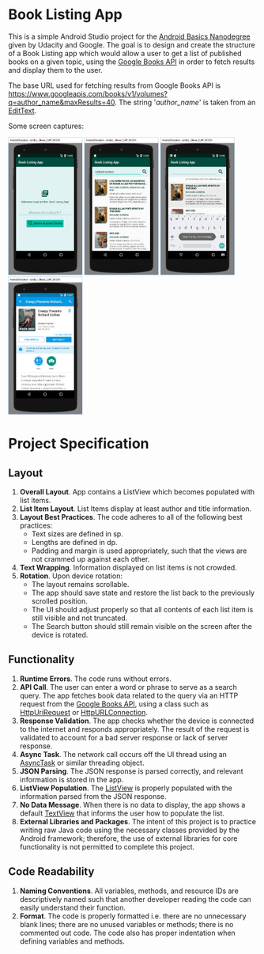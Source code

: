 # Book Listing App

This is a simple Android Studio project for the [Android Basics Nanodegree](https://www.udacity.com/course/android-basics-nanodegree-by-google--nd803) given by Udacity and Google. The goal is to design and create the structure of a Book Listing app which would allow a user to get a list of published books on a given topic, using the [Google Books API](https://developers.google.com/books/) in order to fetch results and display them to the user.

The base URL used for fetching results from Google Books API is https://www.googleapis.com/books/v1/volumes?q=author_name&maxResults=40. The string '*author_name*' is taken from an [EditText](https://developer.android.com/reference/android/widget/EditText.html).

Some screen captures:

<IMG src="https://github.com/dburgosp/BookListingApp/blob/master/img_main_activity.jpg?raw=true" width="150" height="279" title="Main search screen" alt="Main search screen"/> <IMG src="https://github.com/dburgosp/BookListingApp/blob/master/img_listview_activity.jpg?raw=true" width="150" height="279" title="Displaying results" alt="Displaying results"/> <IMG src="https://github.com/dburgosp/BookListingApp/blob/master/img_empty_search.jpg?raw=true" width="150" height="279" title="Search string cannot be empty" alt="Search string cannot be empty"/> <IMG src="https://github.com/dburgosp/BookListingApp/blob/master/img_google_books.jpg?raw=true" width="150" height="279" title="Book page at Google Books" alt="Book page at Google Books"/>

# Project Specification

## Layout

1. **Overall Layout**. App contains a ListView which becomes populated with list items.
2. **List Item Layout**. List Items display at least author and title information.
3. **Layout Best Practices**. The code adheres to all of the following best practices:
   * Text sizes are defined in sp.
   * Lengths are defined in dp.
   * Padding and margin is used appropriately, such that the views are not crammed up against each other.
4. **Text Wrapping**. Information displayed on list items is not crowded.
5. **Rotation**. Upon device rotation:
   * The layout remains scrollable.
   * The app should save state and restore the list back to the previously scrolled position.
   * The UI should adjust properly so that all contents of each list item is still visible and not truncated.
   * The Search button should still remain visible on the screen after the device is rotated.

## Functionality

1. **Runtime Errors**. The code runs without errors.
2. **API Call**. The user can enter a word or phrase to serve as a search query. The app fetches book data related to the query via an HTTP request from the [Google Books API](https://developers.google.com/books/), using a class such as [HttpUriRequest](https://developer.android.com/sdk/api_diff/22/changes/org.apache.http.client.methods.HttpUriRequest.html) or [HttpURLConnection](https://developer.android.com/reference/java/net/HttpURLConnection.html).
3. **Response Validation**. The app checks whether the device is connected to the internet and responds appropriately. The result of the request is validated to account for a bad server response or lack of server response.
4. **Async Task**. The network call occurs off the UI thread using an [AsyncTask](https://developer.android.com/reference/android/os/AsyncTask.html) or similar threading object.
5. **JSON Parsing**. The JSON response is parsed correctly, and relevant information is stored in the app.
6. **ListView Population**. The [ListView](https://developer.android.com/reference/android/widget/ListView.html) is properly populated with the information parsed from the JSON response.
7. **No Data Message**. When there is no data to display, the app shows a default [TextView](https://developer.android.com/reference/android/widget/TextView.html) that informs the user how to populate the list.
8. **External Libraries and Packages**. The intent of this project is to practice writing raw Java code using the necessary classes provided by the Android framework; therefore, the use of external libraries for core functionality is not permitted to complete this project.

## Code Readability

1. **Naming Conventions**. All variables, methods, and resource IDs are descriptively named such that another developer reading the code can easily understand their function.
2. **Format**. The code is properly formatted i.e. there are no unnecessary blank lines; there are no unused variables or methods; there is no commented out code. The code also has proper indentation when defining variables and methods.
